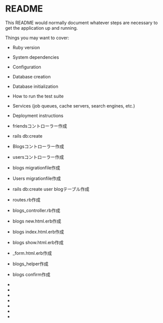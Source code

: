 # README

This README would normally document whatever steps are necessary to get the
application up and running.

Things you may want to cover:

* Ruby version

* System dependencies

* Configuration

* Database creation

* Database initialization

* How to run the test suite

* Services (job queues, cache servers, search engines, etc.)

* Deployment instructions

* friendsコントローラー作成
* rails db:create
* Blogsコントローラー作成
* usersコントローラー作成
* blogs migrationfile作成
* Users migrationfile作成
* rails db:create user blogテーブル作成
* routes.rb作成
* blogs_controller.rb作成
* blogs new.html.erb作成
* blogs index.html.erb作成
* blogs show.html.erb作成
* _form.html.erb作成
* blogs_helper作成
* blogs confirm作成
*
*
*
*
*
*
*

